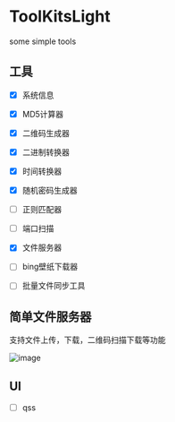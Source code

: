 # ToolKitsLight
some simple tools 

## 工具

- [X] 系统信息
- [X] MD5计算器
- [X] 二维码生成器
- [X] 二进制转换器
- [X] 时间转换器
- [X] 随机密码生成器
- [ ] 正则匹配器
- [ ] 端口扫描
- [X] 文件服务器
- [ ] bing壁纸下载器
- [ ] 批量文件同步工具


## 简单文件服务器

支持文件上传，下载，二维码扫描下载等功能

![image](https://user-images.githubusercontent.com/16282152/114277052-167ea780-9a5c-11eb-9112-c2fd6aaf2fde.png)

## UI

- [ ] qss
